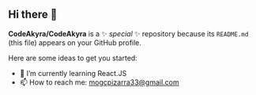 ## Hi there 👋

**CodeAkyra/CodeAkyra** is a ✨ _special_ ✨ repository because its `README.md` (this file) appears on your GitHub profile.

Here are some ideas to get you started:

- 🌱 I’m currently learning React.JS
- 📫 How to reach me: mogcpizarra33@gmail.com
